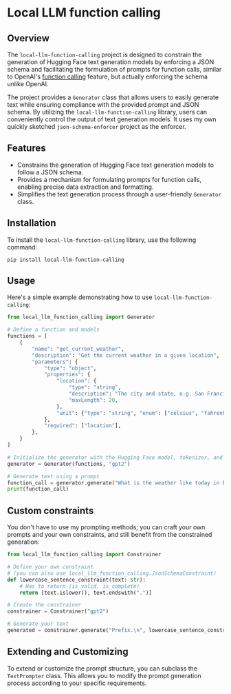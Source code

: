 # Local LLM function calling

## Overview

The `local-llm-function-calling` project is designed to constrain the generation of Hugging Face text generation models by enforcing a JSON schema and facilitating the formulation of prompts for function calls, similar to OpenAI's [function calling](https://openai.com/blog/function-calling-and-other-api-updates) feature, but actually enforcing the schema unlike OpenAI.

The project provides a `Generator` class that allows users to easily generate text while ensuring compliance with the provided prompt and JSON schema. By utilizing the `local-llm-function-calling` library, users can conveniently control the output of text generation models. It uses my own quickly sketched `json-schema-enforcer` project as the enforcer.

## Features

- Constrains the generation of Hugging Face text generation models to follow a JSON schema.
- Provides a mechanism for formulating prompts for function calls, enabling precise data extraction and formatting.
- Simplifies the text generation process through a user-friendly `Generator` class.

## Installation

To install the `local-llm-function-calling` library, use the following command:

```shell
pip install local-llm-function-calling
```

## Usage

Here's a simple example demonstrating how to use `local-llm-function-calling`:

```python
from local_llm_function_calling import Generator

# Define a function and models
functions = [
    {
        "name": "get_current_weather",
        "description": "Get the current weather in a given location",
        "parameters": {
            "type": "object",
            "properties": {
                "location": {
                    "type": "string",
                    "description": "The city and state, e.g. San Francisco, CA",
                    "maxLength": 20,
                },
                "unit": {"type": "string", "enum": ["celsius", "fahrenheit"]},
            },
            "required": ["location"],
        },
    }
]

# Initialize the generator with the Hugging Face model, tokenizer, and functions
generator = Generator(functions, "gpt2")

# Generate text using a prompt
function_call = generator.generate("What is the weather like today in Brooklyn?")
print(function_call)
```

## Custom constraints

You don't have to use my prompting methods; you can craft your own prompts and your own constraints, and still benefit from the constrained generation:

```python
from local_llm_function_calling import Constrainer

# Define your own constraint
# (you can also use local_llm_function_calling.JsonSchemaConstraint)
def lowercase_sentence_constraint(text: str):
    # Has to return (is_valid, is_complete)
    return [text.islower(), text.endswith(".")]

# Create the constrainer
constrainer = Constrainer("gpt2")

# Generate your text
generated = constrainer.generate("Prefix.\n", lowercase_sentence_constraint, max_len=10)
```

## Extending and Customizing

To extend or customize the prompt structure, you can subclass the `TextPrompter` class. This allows you to modify the prompt generation process according to your specific requirements.
